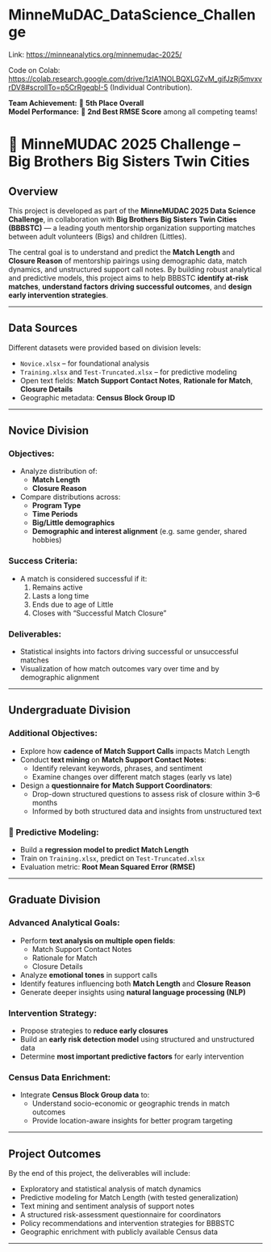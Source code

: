 # MinneMuDAC_DataScience_Challenge
Link: https://minneanalytics.org/minnemudac-2025/

Code on Colab: https://colab.research.google.com/drive/1zlA1NOLBQXLGZvM_gifJzRj5mvxvrDV8#scrollTo=p5CrRgeqbI-5 (Individual Contribution).

**Team Achievement:** 🥇 **5th Place Overall**  
**Model Performance:** 🧠 **2nd Best RMSE Score** among all competing teams!

# 🤝 MinneMUDAC 2025 Challenge – Big Brothers Big Sisters Twin Cities

## Overview

This project is developed as part of the **MinneMUDAC 2025 Data Science Challenge**, in collaboration with **Big Brothers Big Sisters Twin Cities (BBBSTC)** — a leading youth mentorship organization supporting matches between adult volunteers (Bigs) and children (Littles). 

The central goal is to understand and predict the **Match Length** and **Closure Reason** of mentorship pairings using demographic data, match dynamics, and unstructured support call notes. By building robust analytical and predictive models, this project aims to help BBBSTC **identify at-risk matches**, **understand factors driving successful outcomes**, and **design early intervention strategies**.

---

## Data Sources

Different datasets were provided based on division levels:

- `Novice.xlsx` – for foundational analysis
- `Training.xlsx` and `Test-Truncated.xlsx` – for predictive modeling
- Open text fields: **Match Support Contact Notes**, **Rationale for Match**, **Closure Details**
- Geographic metadata: **Census Block Group ID**

---

##  Novice Division

### Objectives:
- Analyze distribution of:
  - **Match Length**
  - **Closure Reason**
- Compare distributions across:
  - **Program Type**
  - **Time Periods**
  - **Big/Little demographics**
  - **Demographic and interest alignment** (e.g. same gender, shared hobbies)

### Success Criteria:
- A match is considered successful if it:
  1. Remains active
  2. Lasts a long time
  3. Ends due to age of Little
  4. Closes with “Successful Match Closure”

### Deliverables:
- Statistical insights into factors driving successful or unsuccessful matches
- Visualization of how match outcomes vary over time and by demographic alignment

---

## Undergraduate Division

### Additional Objectives:
- Explore how **cadence of Match Support Calls** impacts Match Length
- Conduct **text mining** on **Match Support Contact Notes**:
  - Identify relevant keywords, phrases, and sentiment
  - Examine changes over different match stages (early vs late)
- Design a **questionnaire for Match Support Coordinators**:
  - Drop-down structured questions to assess risk of closure within 3–6 months
  - Informed by both structured data and insights from unstructured text

### 🤖 Predictive Modeling:
- Build a **regression model to predict Match Length**
- Train on `Training.xlsx`, predict on `Test-Truncated.xlsx`
- Evaluation metric: **Root Mean Squared Error (RMSE)**

---

##  Graduate Division

### Advanced Analytical Goals:
- Perform **text analysis on multiple open fields**:
  - Match Support Contact Notes
  - Rationale for Match
  - Closure Details
- Analyze **emotional tones** in support calls
- Identify features influencing both **Match Length** and **Closure Reason**
- Generate deeper insights using **natural language processing (NLP)**

### Intervention Strategy:
- Propose strategies to **reduce early closures**
- Build an **early risk detection model** using structured and unstructured data
- Determine **most important predictive factors** for early intervention

### Census Data Enrichment:
- Integrate **Census Block Group data** to:
  - Understand socio-economic or geographic trends in match outcomes
  - Provide location-aware insights for better program targeting

---

## Project Outcomes

By the end of this project, the deliverables will include:

- Exploratory and statistical analysis of match dynamics
- Predictive modeling for Match Length (with tested generalization)
- Text mining and sentiment analysis of support notes
- A structured risk-assessment questionnaire for coordinators
- Policy recommendations and intervention strategies for BBBSTC
- Geographic enrichment with publicly available Census data

---

##

